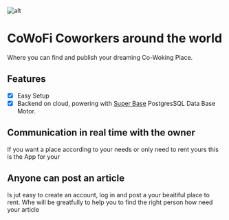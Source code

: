 ![alt](https://avatars.githubusercontent.com/u/111164352?s=200&v=4)

# CoWoFi Coworkers around the world

Where you can find and publish your dreaming Co-Woking Place.

## Features

- [x] Easy Setup
- [x] Backend on cloud, powering with [Super Base](https://supabase.com/database) PostgresSQL Data Base Motor.

## Communication in real time with the owner

If you want a place according to your needs or only need to rent yours this is the App for your

## Anyone can post an article

Is jut easy to create an account, log in and post a your beaitiful place to rent.
Whe will be greatfully to help you to find the right person how need your article
